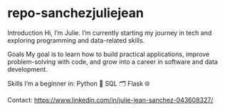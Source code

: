 # repo-sanchezjuliejean
Introduction
Hi, I’m Julie. I’m currently starting my journey in tech and exploring programming and data-related skills.

Goals
My goal is to learn how to build practical applications, improve problem-solving with code, and grow into a career in software and data development.

Skills
I’m a beginner in:
Python 🐍
SQL 🗂️
Flask 🌐

Contact:
https://www.linkedin.com/in/julie-jean-sanchez-043608327/
